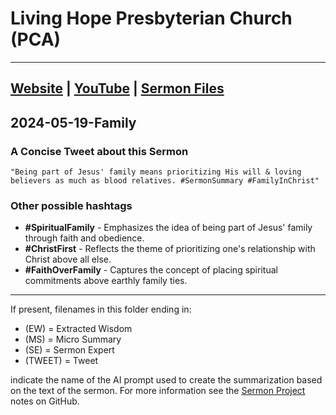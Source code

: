 # Living Hope Presbyterian Church (PCA)

___

## [Website](https://www.livinghopepresbyterian.org/) | [YouTube](https://www.youtube.com/@LivingHopePresbyterianChurch) | [Sermon Files](https://github.com/jobian-ai/LHP-Sermons/tree/f541cdd7fade61b0d743fa669909c2fa05a46ba1/sermons/24-01-28)

## 2024-05-19-Family

### A Concise Tweet about this Sermon

```"Being part of Jesus' family means prioritizing His will & loving believers as much as blood relatives. #SermonSummary #FamilyInChrist"```

### Other possible hashtags

- **#SpiritualFamily** - Emphasizes the idea of being part of Jesus' family through faith and obedience.
- **#ChristFirst** - Reflects the theme of prioritizing one's relationship with Christ above all else.
- **#FaithOverFamily** - Captures the concept of placing spiritual commitments above earthly family ties.
___

If present, filenames in this folder ending in:

- (EW) = Extracted Wisdom
- (MS) = Micro Summary
- (SE) =  Sermon Expert
- (TWEET) = Tweet

indicate the name of the AI prompt used to create the summarization based on the text of the sermon.  For more information see the [Sermon Project](https://github.com/jobian-ai/LHP-Sermons/tree/main) notes on GitHub.